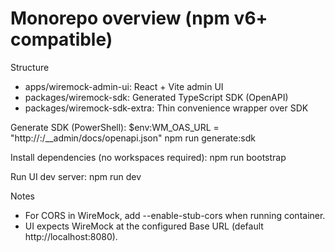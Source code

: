 Monorepo overview (npm v6+ compatible)
======================================

Structure
- apps/wiremock-admin-ui: React + Vite admin UI
- packages/wiremock-sdk: Generated TypeScript SDK (OpenAPI)
- packages/wiremock-sdk-extra: Thin convenience wrapper over SDK

Generate SDK (PowerShell):
  $env:WM_OAS_URL = "http://<host>:<port>/__admin/docs/openapi.json"
  npm run generate:sdk

Install dependencies (no workspaces required):
  npm run bootstrap

Run UI dev server:
  npm run dev

Notes
- For CORS in WireMock, add --enable-stub-cors when running container.
- UI expects WireMock at the configured Base URL (default http://localhost:8080).
